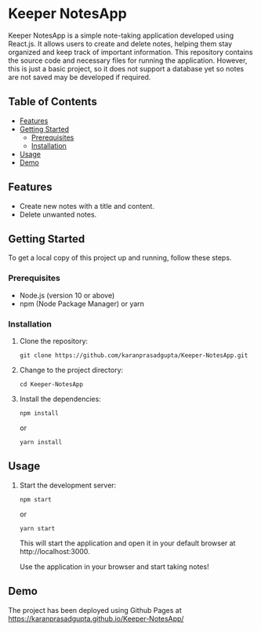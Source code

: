 # Keeper NotesApp

Keeper NotesApp is a simple note-taking application developed using React.js. It allows users to create and delete notes, helping them stay organized and keep track of important information. This repository contains the source code and necessary files for running the application. However, this is just a basic project, so it does not support a database yet so notes are not saved may be developed if required.

## Table of Contents

- [Features](#features)
- [Getting Started](#getting-started)
  - [Prerequisites](#prerequisites)
  - [Installation](#installation)
- [Usage](#usage)
- [Demo](#demo)

## Features

- Create new notes with a title and content.
- Delete unwanted notes.

## Getting Started

To get a local copy of this project up and running, follow these steps.

### Prerequisites

- Node.js (version 10 or above)
- npm (Node Package Manager) or yarn

### Installation

1. Clone the repository:

   ```shell
   git clone https://github.com/karanprasadgupta/Keeper-NotesApp.git
   ```
2. Change to the project directory:

   ```shell
   cd Keeper-NotesApp
   ```
3. Install the dependencies:

   ```shell
   npm install
   ```
   or
   
    ```shell
   yarn install
   ```
## Usage
1. Start the development server:

    ```shell
    npm start
    ```
    or

    ```shell
    yarn start
    ```
    This will start the application and open it in your default browser at http://localhost:3000.
   
    Use the application in your browser and start taking notes!

## Demo

The project has been deployed using Github Pages at https://karanprasadgupta.github.io/Keeper-NotesApp/
   
